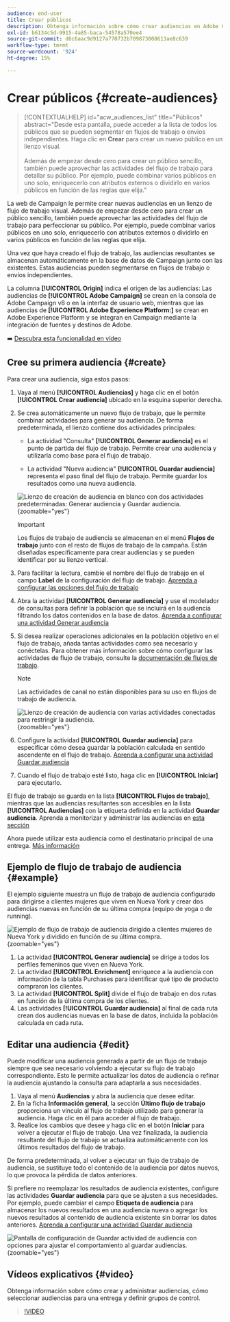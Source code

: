 ```yaml
---
audience: end-user
title: Crear públicos
description: Obtenga información sobre cómo crear audiencias en Adobe Campaign Web
exl-id: b6134c5d-9915-4a85-baca-54578a570ee4
source-git-commit: d6c6aac9d9127a770732b709873008613ae8c639
workflow-type: tm+mt
source-wordcount: '924'
ht-degree: 15%

---
```


# Crear públicos {#create-audiences}

>[!CONTEXTUALHELP]
>id="acw_audiences_list"
>title="Públicos"
>abstract="Desde esta pantalla, puede acceder a la lista de todos los públicos que se pueden segmentar en flujos de trabajo o envíos independientes. Haga clic en **Crear** para crear un nuevo público en un lienzo visual.<br/><br/>Además de empezar desde cero para crear un público sencillo, también puede aprovechar las actividades del flujo de trabajo para detallar su público. Por ejemplo, puede combinar varios públicos en uno solo, enriquecerlo con atributos externos o dividirlo en varios públicos en función de las reglas que elija."

<!--
[!CONTEXTUALHELP]
>id="acw_audiences_create_settings"
>title="Audience settings"
>abstract="Enter the name of the audience and additional options, then click the **Create Audience** button."-->

La web de Campaign le permite crear nuevas audiencias en un lienzo de flujo de trabajo visual. Además de empezar desde cero para crear un público sencillo, también puede aprovechar las actividades del flujo de trabajo para perfeccionar su público. Por ejemplo, puede combinar varios públicos en uno solo, enriquecerlo con atributos externos o dividirlo en varios públicos en función de las reglas que elija.

Una vez que haya creado el flujo de trabajo, las audiencias resultantes se almacenan automáticamente en la base de datos de Campaign junto con las existentes. Estas audiencias pueden segmentarse en flujos de trabajo o envíos independientes.

La columna **[!UICONTROL Origin]** indica el origen de las audiencias: Las audiencias de **[!UICONTROL Adobe Campaign]** se crean en la consola de Adobe Campaign v8 o en la interfaz de usuario web, mientras que las audiencias de **[!UICONTROL Adobe Experience Platform:]** se crean en Adobe Experience Platform y se integran en Campaign mediante la integración de fuentes y destinos de Adobe.

➡️ [Descubra esta funcionalidad en vídeo](#video)

## Cree su primera audiencia {#create}

Para crear una audiencia, siga estos pasos:

1. Vaya al menú **[!UICONTROL Audiencias]** y haga clic en el botón **[!UICONTROL Crear audiencia]** ubicado en la esquina superior derecha.

1. Se crea automáticamente un nuevo flujo de trabajo, que le permite combinar actividades para generar su audiencia. De forma predeterminada, el lienzo contiene dos actividades principales:

   * La actividad &quot;Consulta&quot; **[!UICONTROL Generar audiencia]** es el punto de partida del flujo de trabajo. Permite crear una audiencia y utilizarla como base para el flujo de trabajo.

   * La actividad &quot;Nueva audiencia&quot; **[!UICONTROL Guardar audiencia]** representa el paso final del flujo de trabajo. Permite guardar los resultados como una nueva audiencia.

   ![Lienzo de creación de audiencia en blanco con dos actividades predeterminadas: Generar audiencia y Guardar audiencia.](assets/create-audience-blank.png){zoomable="yes"}

   >[!IMPORTANT]
   >
   >Los flujos de trabajo de audiencia se almacenan en el menú **Flujos de trabajo** junto con el resto de flujos de trabajo de la campaña. Están diseñadas específicamente para crear audiencias y se pueden identificar por su lienzo vertical.

1. Para facilitar la lectura, cambie el nombre del flujo de trabajo en el campo **Label** de la configuración del flujo de trabajo. [Aprenda a configurar las opciones del flujo de trabajo](../workflows/workflow-settings.md)

1. Abra la actividad **[!UICONTROL Generar audiencia]** y use el modelador de consultas para definir la población que se incluirá en la audiencia filtrando los datos contenidos en la base de datos. [Aprenda a configurar una actividad Generar audiencia](../workflows/activities/build-audience.md)

1. Si desea realizar operaciones adicionales en la población objetivo en el flujo de trabajo, añada tantas actividades como sea necesario y conéctelas. Para obtener más información sobre cómo configurar las actividades de flujo de trabajo, consulte la [documentación de flujos de trabajo](../workflows/activities/about-activities.md).

   >[!NOTE]
   >
   >Las actividades de canal no están disponibles para su uso en flujos de trabajo de audiencia.

   ![Lienzo de creación de audiencia con varias actividades conectadas para restringir la audiencia.](assets/audience-creation-canvas.png){zoomable="yes"}

1. Configure la actividad **[!UICONTROL Guardar audiencia]** para especificar cómo desea guardar la población calculada en sentido ascendente en el flujo de trabajo. [Aprenda a configurar una actividad Guardar audiencia](../workflows/activities/save-audience.md)

1. Cuando el flujo de trabajo esté listo, haga clic en **[!UICONTROL Iniciar]** para ejecutarlo.

El flujo de trabajo se guarda en la lista **[!UICONTROL Flujos de trabajo]**, mientras que las audiencias resultantes son accesibles en la lista **[!UICONTROL Audiencias]** con la etiqueta definida en la actividad **Guardar audiencia**. Aprenda a monitorizar y administrar las audiencias en [esta sección](manage-audience.md)

Ahora puede utilizar esta audiencia como el destinatario principal de una entrega. [Más información](add-audience.md)

## Ejemplo de flujo de trabajo de audiencia {#example}

El ejemplo siguiente muestra un flujo de trabajo de audiencia configurado para dirigirse a clientes mujeres que viven en Nueva York y crear dos audiencias nuevas en función de su última compra (equipo de yoga o de running).

![Ejemplo de flujo de trabajo de audiencia dirigido a clientes mujeres de Nueva York y dividido en función de su última compra.](assets/audiences-example.png){zoomable="yes"}

1. La actividad **[!UICONTROL Generar audiencia]** se dirige a todos los perfiles femeninos que viven en Nueva York.
1. La actividad **[!UICONTROL Enrichment]** enriquece a la audiencia con información de la tabla Purchases para identificar qué tipo de producto compraron los clientes.
1. La actividad **[!UICONTROL Split]** divide el flujo de trabajo en dos rutas en función de la última compra de los clientes.
1. Las actividades **[!UICONTROL Guardar audiencia]** al final de cada ruta crean dos audiencias nuevas en la base de datos, incluida la población calculada en cada ruta.

## Editar una audiencia {#edit}

Puede modificar una audiencia generada a partir de un flujo de trabajo siempre que sea necesario volviendo a ejecutar su flujo de trabajo correspondiente. Esto le permite actualizar los datos de audiencia o refinar la audiencia ajustando la consulta para adaptarla a sus necesidades.

1. Vaya al menú **Audiencias** y abra la audiencia que desee editar.
1. En la ficha **Información general**, la sección **Último flujo de trabajo** proporciona un vínculo al flujo de trabajo utilizado para generar la audiencia. Haga clic en él para acceder al flujo de trabajo.
1. Realice los cambios que desee y haga clic en el botón **Iniciar** para volver a ejecutar el flujo de trabajo. Una vez finalizada, la audiencia resultante del flujo de trabajo se actualiza automáticamente con los últimos resultados del flujo de trabajo.

De forma predeterminada, al volver a ejecutar un flujo de trabajo de audiencia, se sustituye todo el contenido de la audiencia por datos nuevos, lo que provoca la pérdida de datos anteriores.

Si prefiere no reemplazar los resultados de audiencia existentes, configure las actividades **Guardar audiencia** para que se ajusten a sus necesidades. Por ejemplo, puede cambiar el campo **Etiqueta de audiencia** para almacenar los nuevos resultados en una audiencia nueva o agregar los nuevos resultados al contenido de audiencia existente sin borrar los datos anteriores. [Aprenda a configurar una actividad Guardar audiencia](../workflows/activities/save-audience.md)

![Pantalla de configuración de Guardar actividad de audiencia con opciones para ajustar el comportamiento al guardar audiencias.](assets/edit-audience-save.png){zoomable="yes"}

## Vídeos explicativos {#video}

Obtenga información sobre cómo crear y administrar audiencias, cómo seleccionar audiencias para una entrega y definir grupos de control.

>[!VIDEO](https://video.tv.adobe.com/v/3453205?quality=12&captions=spa)